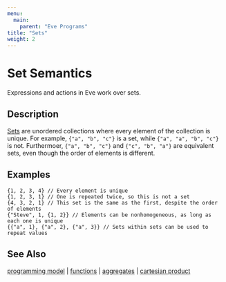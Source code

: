 ```yaml
---
menu:
  main:
    parent: "Eve Programs"
title: "Sets"
weight: 2
---
```


# Set Semantics

Expressions and actions in Eve work over sets.

## Description

[Sets](https://en.wikipedia.org/wiki/Set_(mathematics)) are unordered collections where every element of the collection is unique. For example, `{"a", "b", "c"}` is a set, while `{"a", "a", "b", "c"}` is not. Furthermoer, `{"a", "b", "c"}` and `{"c", "b", "a"}` are equivalent sets, even though the order of elements is different.

## Examples

```
{1, 2, 3, 4} // Every element is unique           
{1, 2, 3, 1} // One is repeated twice, so this is not a set
{4, 3, 2, 1} // This set is the same as the first, despite the order of elements
{"Steve", 1, {1, 2}} // Elements can be nonhomogeneous, as long as each one is unique
{{"a", 1}, {"a", 2}, {"a", 3}} // Sets within sets can be used to repeat values
```

## See Also

[programming model](../model) | [functions](../functions) | [aggregates](../aggregates) | [cartesian product](../glossary/#cartesian-product)